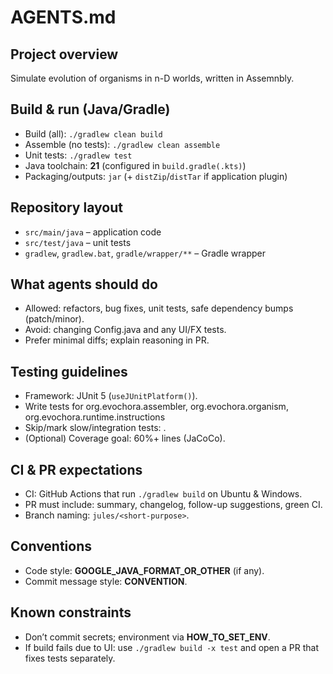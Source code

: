 # AGENTS.md

## Project overview
Simulate evolution of organisms in n-D worlds, written in Assemnbly.

## Build & run (Java/Gradle)
- Build (all): `./gradlew clean build`
- Assemble (no tests): `./gradlew clean assemble`
- Unit tests: `./gradlew test`
- Java toolchain: **21** (configured in `build.gradle(.kts)`)
- Packaging/outputs: `jar` (+ `distZip`/`distTar` if application plugin)

## Repository layout
- `src/main/java` – application code
- `src/test/java` – unit tests
- `gradlew`, `gradlew.bat`, `gradle/wrapper/**` – Gradle wrapper

## What agents should do
- Allowed: refactors, bug fixes, unit tests, safe dependency bumps (patch/minor).
- Avoid: changing Config.java and any UI/FX tests.
- Prefer minimal diffs; explain reasoning in PR.

## Testing guidelines
- Framework: JUnit 5 (`useJUnitPlatform()`).
- Write tests for org.evochora.assembler, org.evochora.organism, org.evochora.runtime.instructions
- Skip/mark slow/integration tests: .
- (Optional) Coverage goal: 60%+ lines (JaCoCo).

## CI & PR expectations
- CI: GitHub Actions that run `./gradlew build` on Ubuntu & Windows.
- PR must include: summary, changelog, follow-up suggestions, green CI.
- Branch naming: `jules/<short-purpose>`.

## Conventions
- Code style: **GOOGLE_JAVA_FORMAT_OR_OTHER** (if any).
- Commit message style: **CONVENTION**.

## Known constraints
- Don’t commit secrets; environment via **HOW_TO_SET_ENV**.
- If build fails due to UI: use `./gradlew build -x test` and open a PR that fixes tests separately.
